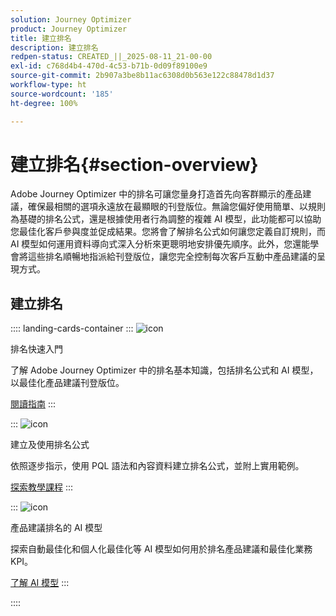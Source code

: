 ```yaml
---
solution: Journey Optimizer
product: Journey Optimizer
title: 建立排名
description: 建立排名
redpen-status: CREATED_||_2025-08-11_21-00-00
exl-id: c768d4b4-470d-4c53-b71b-0d09f89100e9
source-git-commit: 2b907a3be8b11ac6308d0b563e122c88478d1d37
workflow-type: ht
source-wordcount: '185'
ht-degree: 100%

---
```


# 建立排名{#section-overview}

Adobe Journey Optimizer 中的排名可讓您量身打造首先向客群顯示的產品建議，確保最相關的選項永遠放在最顯眼的刊登版位。無論您偏好使用簡單、以規則為基礎的排名公式，還是根據使用者行為調整的複雜 AI 模型，此功能都可以協助您最佳化客戶參與度並促成結果。您將會了解排名公式如何讓您定義自訂規則，而 AI 模型如何運用資料導向式深入分析來更聰明地安排優先順序。此外，您還能學會將這些排名順暢地指派給刊登版位，讓您完全控制每次客戶互動中產品建議的呈現方式。

## 建立排名

:::: landing-cards-container
:::
![icon](https://cdn.experienceleague.adobe.com/icons/book.svg?lang=zh-Hant)

排名快速入門

了解 Adobe Journey Optimizer 中的排名基本知識，包括排名公式和 AI 模型，以最佳化產品建議刊登版位。

[閱讀指南](../using/offers/ranking/get-started-rankings.md)
:::

:::
![icon](https://cdn.experienceleague.adobe.com/icons/circle-play.svg?lang=zh-Hant)

建立及使用排名公式

依照逐步指示，使用 PQL 語法和內容資料建立排名公式，並附上實用範例。

[探索教學課程](../using/offers/ranking/create-ranking-formulas.md)
:::

:::
![icon](https://cdn.experienceleague.adobe.com/icons/chart-line.svg?lang=zh-Hant)

產品建議排名的 AI 模型

探索自動最佳化和個人化最佳化等 AI 模型如何用於排名產品建議和最佳化業務 KPI。

[了解 AI 模型](ai-models-landing-page.md)
:::

::::
